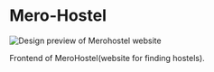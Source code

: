 # Mero-Hostel

![Design preview of Merohostel website](./design-preview/desktop.png)

Frontend of MeroHostel(website for finding hostels).
